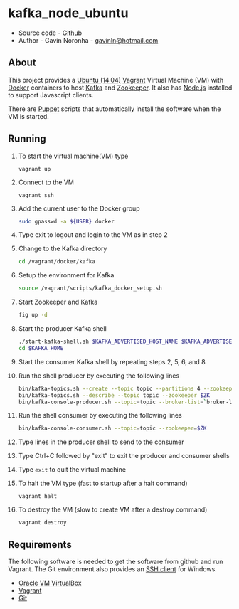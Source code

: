 kafka_node_ubuntu
=================

* Source code - [Github][1]
* Author - Gavin Noronha - <gavinln@hotmail.com>

[1]: https://github.com/gavinln/kafka_node_ubuntu.git

About
-----

This project provides a [Ubuntu (14.04)][2] [Vagrant][3] Virtual Machine (VM)
with [Docker][4] containers to host [Kafka][5] and [Zookeeper][6]. It also has
[Node.js][7] installed to support Javascript clients.

[2]: http://releases.ubuntu.com/14.04/
[3]: http://www.vagrantup.com/
[4]: https://www.docker.com/
[5]: http://kafka.apache.org/
[6]: http://zookeeper.apache.org/
[7]: http://nodejs.org/


There are [Puppet][8] scripts that automatically install the software when the
VM is started.

[8]: http://puppetlabs.com/

Running
-------

1. To start the virtual machine(VM) type

    ```
    vagrant up
    ```

2. Connect to the VM

    ```
    vagrant ssh
    ```

3. Add the current user to the Docker group

    ```bash
    sudo gpasswd -a ${USER} docker
    ```

4. Type exit to logout and login to the VM as in step 2

5. Change to the Kafka directory

    ```bash
    cd /vagrant/docker/kafka
    ```
6. Setup the environment for Kafka

    ```bash
    source /vagrant/scripts/kafka_docker_setup.sh
    ```

7. Start Zookeeper and Kafka

    ```bash
    fig up -d
    ```

8. Start the producer Kafka shell

    ```bash
    ./start-kafka-shell.sh $KAFKA_ADVERTISED_HOST_NAME $KAFKA_ADVERTISED_HOST_NAME:2181
    cd $KAFKA_HOME
    ```

9. Start the consumer Kafka shell by repeating steps 2, 5, 6, and 8

10. Run the shell producer by executing the following lines

    ```bash
    bin/kafka-topics.sh --create --topic topic --partitions 4 --zookeeper $ZK --replication-factor 1
    bin/kafka-topics.sh --describe --topic topic --zookeeper $ZK
    bin/kafka-console-producer.sh --topic=topic --broker-list=`broker-list.sh`
    ```

11. Run the shell consumer by executing the following lines

    ```bash
    bin/kafka-console-consumer.sh --topic=topic --zookeeper=$ZK
    ```

12. Type lines in the producer shell to send to the consumer

13. Type Ctrl+C followed by "exit" to exit the producer and consumer shells

14. Type `exit` to quit the virtual machine

15. To halt the VM type (fast to startup after a halt command)

    ```
    vagrant halt
    ```

16. To destroy the VM (slow to create VM after a destroy command)

    ```
    vagrant destroy
    ```

Requirements
------------

The following software is needed to get the software from github and run
Vagrant. The Git environment also provides an [SSH client][9] for Windows.

* [Oracle VM VirtualBox][10]
* [Vagrant][11]
* [Git][12]

[9]: http://en.wikipedia.org/wiki/Secure_Shell
[10]: https://www.virtualbox.org/
[11]: http://vagrantup.com/
[12]: http://git-scm.com/


